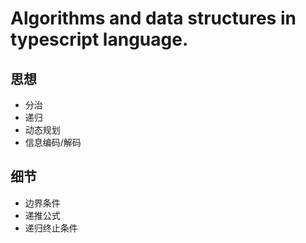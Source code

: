 # Algorithms and data structures in typescript language.

## 思想

- 分治
- 递归
- 动态规划
- 信息编码/解码

## 细节

- 边界条件
- 递推公式
- 递归终止条件